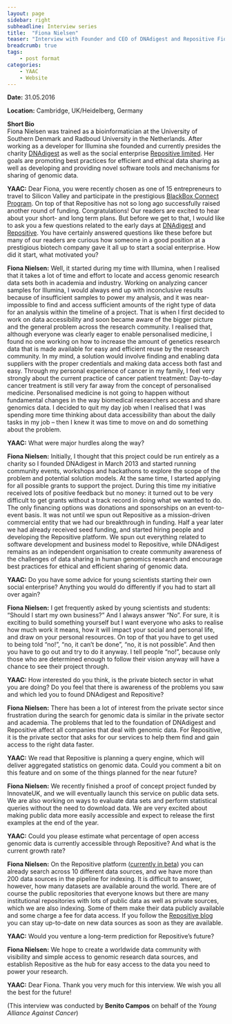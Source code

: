```yaml
---
layout: page
sidebar: right
subheadline: Interview series
title:  "Fiona Nielsen"
teaser: "Interview with Founder and CEO of DNAdigest and Repositive Fiona Nielsen"
breadcrumb: true
tags:
    - post format
categories:
    - YAAC
    - Website
---
```

**Date:** 31.05.2016 

**Location:** Cambridge, UK/Heidelberg, Germany  


**Short Bio**   
Fiona Nielsen was trained as a bioinformatician at the University of Southern Denmark and Radboud University in the Netherlands. After working as a developer for Illumina she founded and currently presides the charity <a href="http://DNAdigest.org" target="_blank">DNAdigest</a> as well as the social enterprise <a href="http://repositive.io" target="_blank">Repositive limited</a>. Her goals are promoting best practices for efficient and ethical data sharing as well as developing and providing novel software tools and mechanisms for sharing of genomic data.

   
   
**YAAC:** Dear Fiona, you were recently chosen as one of 15 entrepreneurs to travel to Silicon Valley and participate in the prestigious <a href="http://blackbox.vc" target="_blank">BlackBox Connect Program</a>. On top of that Repositive has not so long ago successfully raised another round of funding. Congratulations! Our readers are excited to hear about your short- and long term plans. But before we get to that, I would like to ask you a few questions related to the early days at <a href="http://DNAdigest.org" target="_blank">DNAdigest</a> and <a href="http://repositive.io" target="_blank">Repositive</a>. You have certainly answered questions like these before but many of our readers are curious how someone in a good position at a prestigious biotech company gave it all up to start a social enterprise. How did it start, what motivated you?

**Fiona Nielsen:** Well, it started during my time with Illumina, when I realised that it takes a lot of time and effort to locate and access genomic research data sets both in academia and industry. Working on analyzing cancer samples for Illumina, I would always end up with inconclusive results because of insufficient samples to power my analysis, and it was near-impossible to find and access sufficient amounts of the right type of data for an analysis within the timeline of a project. That is when I first decided to work on data accessibility and soon became aware of the bigger picture and the general problem across the research community. I realised that, although everyone was clearly eager to enable personalised medicine, I found no one working on how to increase the amount of genetics research data that is made available for easy and efficient reuse by the research community. In my mind, a solution would involve finding and enabling data suppliers with the proper credentials and making data access both fast and easy. Through my personal experience of cancer in my family, I feel very strongly about the current practice of cancer patient treatment: Day-to-day cancer treatment is still very far away from the concept of personalised medicine. Personalised medicine is not going to happen without fundamental changes in the way biomedical researchers access and share genomics data. I decided to quit my day job when I realised that I was spending more time thinking about data accessibility than about the daily tasks in my job – then I knew it was time to move on and do something about the problem.    

**YAAC:** What were major hurdles along the way?  

**Fiona Nielsen:** Initially, I thought that this project could be run entirely as a charity so I founded DNAdigest in March 2013 and started running community events, workshops and hackathons to explore the scope of the problem and potential solution models. At the same time, I started applying for all possible grants to support the project. During this time my initiative received lots of positive feedback but no money: it turned out to be very difficult to get grants without a track record in doing what we wanted to do. The only financing options was  donations and sponsorships on an event-to-event basis. It was not until we spun out Repositive as a mission-driven commercial entity that we had our breakthrough in funding. Half a year later we had already received seed funding, and started hiring people and developing the Repositive platform. We spun out everything related to software development and business model to Repositive, while DNAdigest remains as an independent organisation to create community awareness of the challenges of data sharing in human genomics research and encourage best practices for ethical and efficient sharing of genomic data.   

**YAAC:** Do you have some advice for young scientists starting their own social enterprise? Anything you would do differently if you had to start all over again?  

**Fiona Nielsen:** I get frequently asked by young scientists and students: “Should I start my own business?” And I always answer “No”. For sure, it is exciting to build something yourself but I want everyone who asks to realise how much work it means, how it will impact your social and personal life, and draw on your personal resources. On top of that you have to get used to being told “no!”, “no, it can’t be done”, “no, it is not possible”. And then you have to go out and try to do it anyway. I tell people “no!”, because only those who are determined enough to follow their vision anyway will have a chance to see their project through.    

**YAAC:** How interested do you think, is the private biotech sector in what you are doing? Do you feel that there is awareness of the problems you saw and which led you to found DNAdigest and Repositive?  

**Fiona Nielsen:** There has been a lot of interest from the private sector since frustration during the search for genomic data is similar in the private sector and academia. The problems that led to the foundation of DNAdigest and Repositive affect all companies that deal with genomic data. For Repositive, it is the private sector that asks for our services to help them find and gain access to the right data faster. 

**YAAC:** We read that Repositive is planning a query engine, which will deliver aggregated statistics on genomic data. Could you comment a bit on this feature and on some of the things planned for the near future? 

**Fiona Nielsen:** We recently finished a proof of concept project funded by InnovateUK, and we will eventually launch this service on public data sets. We are also working on ways to evaluate data sets and perform statistical queries without the need to download data. We are very excited about making public data more easily accessible and expect to release the first examples at the end of the year.   

**YAAC:** Could you please estimate what percentage of open access genomic data is currently accessible through Repositive? And what is the current growth rate?  

**Fiona Nielsen:** On the Repositive platform (<a href="http://discover.repositive.io" target="_blank">currently in beta</a>) you can already search across 10 different data sources, and we have more than 200 data sources in the pipeline for indexing. It is difficult to answer, however, how many datasets are available around the world. There are of course the public repositories that everyone knows but there are many institutional repositories with lots of public data as well as private sources, which we are also indexing. Some of them make their data publicly available and some charge a fee for data access. If you follow the <a href="http://blog.repositive.io" target="_blank">Repositive blog</a> you can stay up-to-date on new data sources as soon as they are available.   

**YAAC:** Would you venture a long-term prediction for Repositive’s future? 

**Fiona Nielsen:** We hope to create a worldwide data community with visibility and simple access to genomic research data sources, and establish Repositive as the hub for easy access to the data you need to power your research.     

**YAAC:** Dear Fiona. Thank you very much for this interview. We wish you all the best for the future! 

(This interview was conducted by **Benito Campos** on behalf of the _Young Alliance Against Cancer_)
